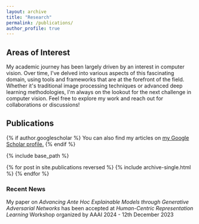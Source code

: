 ```yaml
---
layout: archive
title: "Research"
permalink: /publications/
author_profile: true
---
```


## Areas of Interest
My academic journey has been largely driven by an interest in computer vision. Over time, I've delved into various aspects of this fascinating domain, using tools and frameworks that are at the forefront of the field. Whether it's traditional image processing techniques or advanced deep learning methodologies, I'm always on the lookout for the next challenge in computer vision. Feel free to explore my work and reach out for collaborations or discussions!

## Publications

{% if author.googlescholar %}
  You can also find my articles on <u><a href="{{author.googlescholar}}">my Google Scholar profile</a>.</u>
{% endif %}

{% include base_path %}

{% for post in site.publications reversed %}
  {% include archive-single.html %}
{% endfor %}

### Recent News
My paper on <i>Advancing Ante Hoc Explainable Models through Generative Adversarial Networks</i> has been accepted at <i>Human-Centric Representation Learning</i> Workshop organized by AAAI 2024 - 12th December 2023